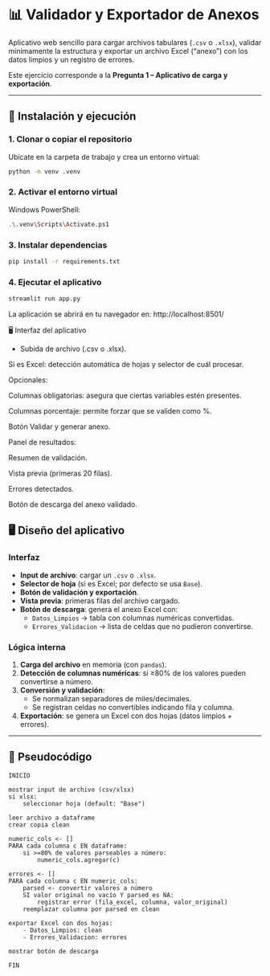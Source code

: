 # 📊 Validador y Exportador de Anexos

Aplicativo web sencillo para cargar archivos tabulares (`.csv` o `.xlsx`), validar mínimamente la estructura y exportar un archivo Excel (“anexo”) con los datos limpios y un registro de errores.

Este ejercicio corresponde a la **Pregunta 1 – Aplicativo de carga y exportación**.

---

## 🚀 Instalación y ejecución

### 1. Clonar o copiar el repositorio
Ubícate en la carpeta de trabajo y crea un entorno virtual:

```bash
python -m venv .venv
```

### 2. Activar el entorno virtual
Windows PowerShell:

```bash
.\.venv\Scripts\Activate.ps1
```
### 3. Instalar dependencias

```bash
pip install -r requirements.txt
```

### 4. Ejecutar el aplicativo

```bash
streamlit run app.py
```

La aplicación se abrirá en tu navegador en:
http://localhost:8501/

🖥️ Interfaz del aplicativo

+ Subida de archivo (.csv o .xlsx).

Si es Excel: detección automática de hojas y selector de cuál procesar.

Opcionales:

Columnas obligatorias: asegura que ciertas variables estén presentes.

Columnas porcentaje: permite forzar que se validen como %.

Botón Validar y generar anexo.

Panel de resultados:

Resumen de validación.

Vista previa (primeras 20 filas).

Errores detectados.

Botón de descarga del anexo validado.

## 🖥️ Diseño del aplicativo

### Interfaz
- **Input de archivo**: cargar un `.csv` o `.xlsx`.
- **Selector de hoja** (si es Excel; por defecto se usa `Base`).
- **Botón de validación y exportación**.
- **Vista previa**: primeras filas del archivo cargado.
- **Botón de descarga**: genera el anexo Excel con:
  - `Datos_Limpios` → tabla con columnas numéricas convertidas.
  - `Errores_Validacion` → lista de celdas que no pudieron convertirse.

### Lógica interna
1. **Carga del archivo** en memoria (con `pandas`).
2. **Detección de columnas numéricas**: si ≥80% de los valores pueden convertirse a número.
3. **Conversión y validación**:  
   - Se normalizan separadores de miles/decimales.  
   - Se registran celdas no convertibles indicando fila y columna.  
4. **Exportación**: se genera un Excel con dos hojas (datos limpios + errores).

---

## 🔎 Pseudocódigo

```text
INICIO

mostrar input de archivo (csv/xlsx)
si xlsx:
    seleccionar hoja (default: "Base")

leer archivo a dataframe
crear copia clean

numeric_cols <- []
PARA cada columna c EN dataframe:
    si >=80% de valores parseables a número:
        numeric_cols.agregar(c)

errores <- []
PARA cada columna c EN numeric_cols:
    parsed <- convertir valores a número
    SI valor original no vacío Y parsed es NA:
        registrar error (fila_excel, columna, valor_original)
    reemplazar columna por parsed en clean

exportar Excel con dos hojas:
    - Datos_Limpios: clean
    - Errores_Validacion: errores

mostrar botón de descarga

FIN
